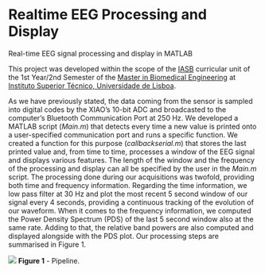 # Realtime EEG Processing and Display

Real-time EEG signal processing and display in MATLAB

This project was developed within the scope of the [IASB] curricular unit of the 1st Year/2nd Semester of the [Master in Biomedical Engineering] at [Instituto Superior Técnico, Universidade de Lisboa].

As we have previously stated, the data coming from the sensor is sampled into digital codes by the XIAO’s 10-bit ADC and broadcasted to the computer’s Bluetooth Communication Port at 250 Hz.
We developed a MATLAB script (_Main.m_) that detects every time a new value is printed onto a user-specified communication port and runs a specific function. We created a function for this purpose (_callbackserial.m_) that stores the last printed value and, from time to time, processes a window of the EEG signal and displays various features. The length of the window and the frequency of the processing and display can all be specified by the user in the _Main.m_ script.
The processing done during our acquisitions was twofold, providing both time and frequency information. Regarding the time information, we low pass filter at 30 Hz and plot the most recent 5 second window of our signal every 4 seconds, providing a continuous tracking of the evolution of our waveform. When it comes to the frequency information, we computed the Power Density Spectrum (PDS) of the last 5 second window also at the same rate. Adding to that, the relative band powers are also computed and displayed alongside with the PDS plot. Our processing steps are summarised in Figure 1.

![](https://imgur.com/FsZnmud)
**Figure 1** - Pipeline.

[//]: # (These are reference links used in the body of this note and get stripped out when the markdown processor does its job. There is no need to format nicely because it shouldn't be seen.)

   [Diogo Antunes]: <https://github.com/>
   [Pedro Osório]: <https://github.com/pedr0sorio>
   [IASB]: <https://fenix.tecnico.ulisboa.pt/cursos/mebiom/disciplina-curricular/1529008374839>
   [Master in Biomedical Engineering]: <https://fenix.tecnico.ulisboa.pt/cursos/mebiom>
   [Instituto Superior Técnico, Universidade de Lisboa]: <https://tecnico.ulisboa.pt/en/)>
